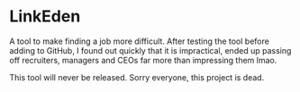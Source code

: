 # LinkEden
A tool to make finding a job more difficult. After testing the tool before adding to GitHub, I found out quickly that it is impractical, ended up passing off recruiters, managers and CEOs far more than impressing them lmao.

This tool will never be released. Sorry everyone, this project is dead.
